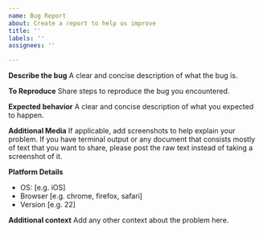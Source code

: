 ```yaml
---
name: Bug Report
about: Create a report to help us improve
title: ''
labels: ''
assignees: ''

---
```


**Describe the bug**
A clear and concise description of what the bug is.

**To Reproduce**
Share steps to reproduce the bug you encountered.

**Expected behavior**
A clear and concise description of what you expected to happen.

**Additional Media**
If applicable, add screenshots to help explain your problem. If you have terminal output or any document that consists mostly of text that you want to share, please post the raw text instead of taking a screenshot of it.

**Platform Details**
 - OS: [e.g. iOS]
 - Browser [e.g. chrome, firefox, safari]
 - Version [e.g. 22]

**Additional context**
Add any other context about the problem here.
